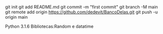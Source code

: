 git init
 git add README.md
git commit -m "first commit"
git branch -M main
git remote add origin https://github.com/dedevit/BancoDelas.git
git push -u origin main

Python 3.1.6
Bibliotecas:Random e datatime

